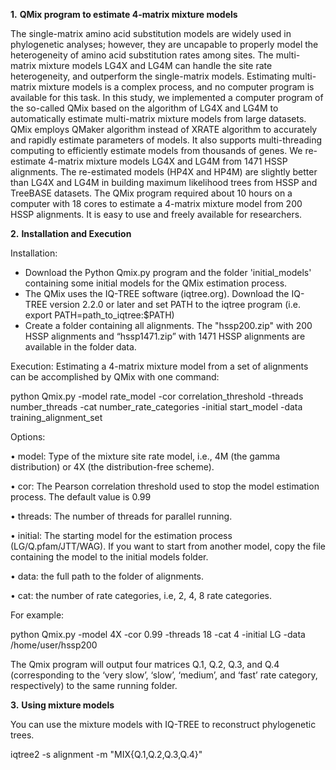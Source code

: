 **1.**	**QMix program to estimate 4-matrix mixture models**

The single-matrix amino acid substitution models are widely used in phylogenetic analyses; however, they are uncapable to properly model the heterogeneity of amino acid substitution rates among sites. The multi-matrix mixture models LG4X and LG4M can handle the site rate heterogeneity, and outperform the single-matrix models. Estimating multi-matrix mixture models is a complex process, and no computer program is available for this task. In this study, we implemented a computer program of the so-called QMix based on the algorithm of LG4X and LG4M to automatically estimate multi-matrix mixture models from large datasets. QMix employs QMaker algorithm instead of XRATE algorithm to accurately and rapidly estimate parameters of models. It also supports multi-threading computing to efficiently estimate models from thousands of genes. We re-estimate 4-matrix mixture models LG4X and LG4M from 1471 HSSP alignments. The re-estimated models (HP4X and HP4M) are slightly better than LG4X and LG4M in building maximum likelihood trees from HSSP and TreeBASE datasets. The QMix program required about 10 hours on a computer with 18 cores to estimate a 4-matrix mixture model from 200 HSSP alignments. It is easy to use and freely available for researchers.

**2.**	**Installation and Execution**

Installation:

-	Download the Python Qmix.py program and the folder 'initial_models' containing some initial models for the QMix estimation process.
-	The QMix uses the IQ-TREE software (iqtree.org). Download the IQ-TREE version 2.2.0 or later and set PATH to the iqtree program (i.e. export PATH=path_to_iqtree:$PATH)
-	Create a folder containing all alignments. The "hssp200.zip" with 200 HSSP alignments and “hssp1471.zip” with 1471 HSSP alignments are available in the folder data.

Execution:  Estimating a 4-matrix mixture model from a set of alignments can be accomplished by QMix with one command:

 python Qmix.py -model rate_model -cor correlation_threshold -threads number_threads -cat number_rate_categories -initial start_model -data training_alignment_set

Options:

•	model: Type of the mixture site rate model, i.e., 4M (the gamma distribution) or 4X (the distribution-free scheme).

•	cor: The Pearson correlation threshold used to stop the model estimation process. The default value is 0.99

•	threads: The number of threads for parallel running.

•	initial: The starting model for the estimation process (LG/Q.pfam/JTT/WAG). If you want to start from another model, copy the file containing the model to the initial models folder.

•	data: the full path to the folder of alignments.

•	cat: the number of rate categories, i.e, 2, 4, 8 rate categories.

  For example: 
  
  python Qmix.py -model 4X -cor 0.99 -threads 18 -cat 4 -initial LG -data /home/user/hssp200

The Qmix program will output four matrices Q.1, Q.2, Q.3, and Q.4 (corresponding to the ‘very slow’, ‘slow’, ‘medium’, and ‘fast’ rate category, respectively) to the same running folder.

**3.**	**Using mixture models**

You can use the mixture models with IQ-TREE to reconstruct phylogenetic trees.

  iqtree2 -s alignment -m "MIX{Q.1,Q.2,Q.3,Q.4}"
